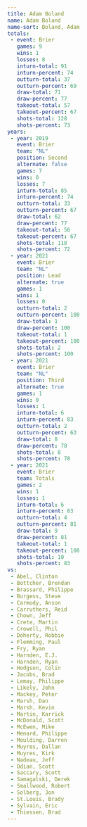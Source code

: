 ```yaml
---
title: Adam Boland
name: Adam Boland
name-sort: Boland, Adam
totals:
 - event: Brier
   games: 9
   wins: 1
   losses: 8
   inturn-total: 91
   inturn-percent: 74
   outturn-total: 37
   outturn-percent: 69
   draw-total: 71
   draw-percent: 77
   takeout-total: 57
   takeout-percent: 67
   shots-total: 128
   shots-percent: 73
years:
 - year: 2019
   event: Brier
   team: "NL"
   position: Second
   alternate: false
   games: 7
   wins: 0
   losses: 7
   inturn-total: 85
   inturn-percent: 74
   outturn-total: 33
   outturn-percent: 67
   draw-total: 62
   draw-percent: 77
   takeout-total: 56
   takeout-percent: 67
   shots-total: 118
   shots-percent: 72
 - year: 2021
   event: Brier
   team: "NL"
   position: Lead
   alternate: true
   games: 1
   wins: 1
   losses: 0
   outturn-total: 2
   outturn-percent: 100
   draw-total: 1
   draw-percent: 100
   takeout-total: 1
   takeout-percent: 100
   shots-total: 2
   shots-percent: 100
 - year: 2021
   event: Brier
   team: "NL"
   position: Third
   alternate: true
   games: 1
   wins: 0
   losses: 1
   inturn-total: 6
   inturn-percent: 83
   outturn-total: 2
   outturn-percent: 63
   draw-total: 8
   draw-percent: 78
   shots-total: 8
   shots-percent: 78
 - year: 2021
   event: Brier
   team: Totals
   games: 2
   wins: 1
   losses: 1
   inturn-total: 6
   inturn-percent: 83
   outturn-total: 4
   outturn-percent: 81
   draw-total: 9
   draw-percent: 81
   takeout-total: 1
   takeout-percent: 100
   shots-total: 10
   shots-percent: 83
vs:
 - Abel, Clinton
 - Bottcher, Brendan
 - Brassard, Philippe
 - Burgess, Steve
 - Carmody, Anson
 - Carruthers, Reid
 - Chown, Jeff
 - Crete, Martin
 - Crowell, Phil
 - Doherty, Robbie
 - Flemming, Paul
 - Fry, Ryan
 - Harnden, E.J.
 - Harnden, Ryan
 - Hodgson, Colin
 - Jacobs, Brad
 - Lemay, Philippe
 - Likely, John
 - Mackey, Peter
 - Marsh, Dan
 - Marsh, Kevin
 - Martin, Karrick
 - McDonald, Scott
 - McEwen, Mike
 - Menard, Philippe
 - Moulding, Darren
 - Muyres, Dallan
 - Muyres, Kirk
 - Nadeau, Jeff
 - Odian, Scott
 - Saccary, Scott
 - Samagalski, Derek
 - Smallwood, Robert
 - Solberg, Jon
 - St.Louis, Brady
 - Sylvain, Eric
 - Thiessen, Brad
---
```

